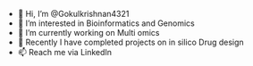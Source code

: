 - 👋 Hi, I’m @Gokulkrishnan4321
- 👀 I’m interested in Bioinformatics and Genomics
- 🌱 I’m currently working on Multi omics
- 💞️ Recently I have completed projects on in silico Drug design
- 📫 Reach me via LinkedIn
<!---
Gokulkrishnan4321/Gokulkrishnan4321 is a ✨ special ✨ repository because its `README.md` (this file) appears on your GitHub profile.
You can click the Preview link to take a look at your changes.
--->
